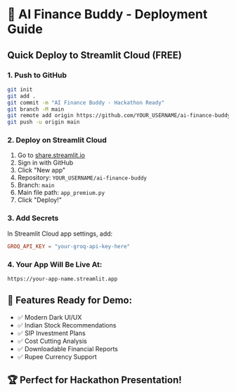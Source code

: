 # 🚀 AI Finance Buddy - Deployment Guide

## Quick Deploy to Streamlit Cloud (FREE)

### 1. Push to GitHub
```bash
git init
git add .
git commit -m "AI Finance Buddy - Hackathon Ready"
git branch -M main
git remote add origin https://github.com/YOUR_USERNAME/ai-finance-buddy.git
git push -u origin main
```

### 2. Deploy on Streamlit Cloud
1. Go to [share.streamlit.io](https://share.streamlit.io)
2. Sign in with GitHub
3. Click "New app"
4. Repository: `YOUR_USERNAME/ai-finance-buddy`
5. Branch: `main`
6. Main file path: `app_premium.py`
7. Click "Deploy!"

### 3. Add Secrets
In Streamlit Cloud app settings, add:
```toml
GROQ_API_KEY = "your-groq-api-key-here"
```

### 4. Your App Will Be Live At:
`https://your-app-name.streamlit.app`

## 🎯 Features Ready for Demo:
- ✅ Modern Dark UI/UX
- ✅ Indian Stock Recommendations  
- ✅ SIP Investment Plans
- ✅ Cost Cutting Analysis
- ✅ Downloadable Financial Reports
- ✅ Rupee Currency Support

## 🏆 Perfect for Hackathon Presentation!